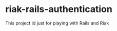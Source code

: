 riak-rails-authentication
=========================

This project id just for playing with Rails and Riak

